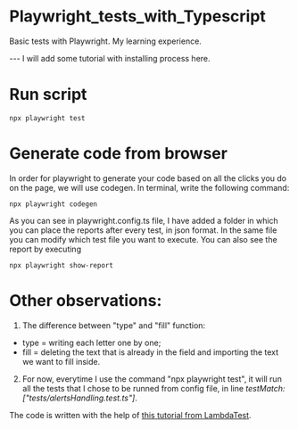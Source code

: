 # Playwright_tests_with_Typescript
Basic tests with Playwright. My learning experience.

--- I will add some tutorial with installing process here.

# Run script
```
npx playwright test
```

# Generate code from browser
In order for playwright to generate your code based on all the clicks you do on the page, we will use codegen. In terminal, write the following command:
```
npx playwright codegen
```

As you can see in playwright.config.ts file, I have added a folder in which you can place the reports after every test, in json format. In the same file you can modify which test file you want to execute.
You can also see the report by executing
```
npx playwright show-report
```

# Other observations:
1. The difference between "type" and "fill" function:
- type = writing each letter one by one;
- fill = deleting the text that is already in the field and importing the text we want to fill inside.

2. For now, everytime I use the command "npx playwright test", it will run all the tests that I chose to be runned from config file, in line _testMatch: ["tests/alertsHandling.test.ts"]_.


The code is written with the help of [this tutorial from LambdaTest](https://youtu.be/wawbt1cATsk).
